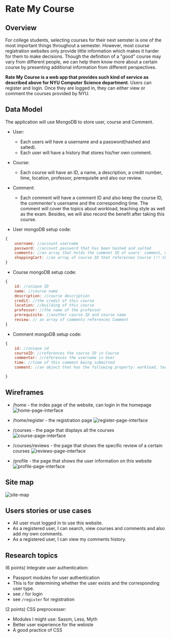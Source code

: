# Rate My Course

## Overview 
For college students, selecting courses for their next semster is one of the most important things throughout a semester. However, most course registration websites only provide little information which makes it harder for them to make decisions. Though the definition of a "good" course may vary from different people, we can help them know more about a certain course by presenting additional information from different perspectives.

**Rate My Course is a web app that provides such kind of service as described above for NYU Computer Science department**. Users can register and login. Once they are logged in, they can either view or comment the courses provided by NYU.

## Data Model
The application will use MongoDB to store user, course and Comment.

* User:
    * Each users will have a username and a password(hashed and salted).
    * Each user will have a history that stores his/her own comment.
* Course:
    * Each course will have an ID, a name, a description, a credit number, time, location, professor, prerequisite and also our review.
* Comment:
    * Each comment will have a comment ID and also keep the course ID, the commenter's username and the corresponding time. The comment will cover the topics about workload, teaching style as well as the exam. Besides, we will also record the benefit after taking this course. 

* User mongoDB setup code:
```javascript 
{
    username: //account username
    password: //account password that has been hashed and salted
    comments: //an array that holds the commnet ID of users' comment, which references the Comment
    shoppingCart: //an array of course ID that referecnes Course (!! Currently not used in this project)
}
```

* Course mongoDB setup code:
```javascript
{
    id: //unique ID
    name: //course name
    description: //course description
    credit: //the credit of this course
    location: //building of this course
    professor: //the name of the professor
    prerequisite: //another course ID and course name
    review: // an array of comments references Comment
}
```

* Comment mongoDB setup code:
```javascript
{
    id: //unique id
    courseID: //references the course ID in Course
    commenter: //references the username in User
    time: //time of this comment being submitted
    comment: //an object that has the following property: workload, teaching style, exam, benefit.

}
```
  
## Wireframes
* /home - the index page of the website, can login in the homepage
![home-page-interface](https://github.com/nyu-csci-ua-0480-001-003-fall-2018/Zerichen-final-project/blob/master/documentation/home.png)

* /home/register - the registration page
![register-page-interface](https://github.com/nyu-csci-ua-0480-001-003-fall-2018/Zerichen-final-project/blob/master/documentation/home-register.png)
  
* /courses - the page that displays all the courses
![course-page-interface](https://github.com/nyu-csci-ua-0480-001-003-fall-2018/Zerichen-final-project/blob/master/documentation/courses.png)
  
* /courses/reviews - the page that shows the specific review of a certain courses
![reviews-page-interface](https://github.com/nyu-csci-ua-0480-001-003-fall-2018/Zerichen-final-project/blob/master/documentation/courses-reviews.png)

* /profile - the page that shows the user information on this website
![profile-page-interface](https://github.com/nyu-csci-ua-0480-001-003-fall-2018/Zerichen-final-project/blob/master/documentation/profile.png)

## Site map
![site-map](https://github.com/nyu-csci-ua-0480-001-003-fall-2018/Zerichen-final-project/blob/master/documentation/site-map.png)

## Users stories or use cases
* All user must logged in to use this website.
* As a registered user, I can search, view courses and comments and also add my own comments.
* As a registered user, I can view my comments history.

## Research topics
(6 points) Integrate user authentication:
  * Passport modules for user authentication
  * This is for determining whether the user exists and the corresponding user type.
  * see `/` for login
  * see `/register` for registration

(2 points) CSS preprocesser:
  * Modules I might use: Sassm, Less, Myth
  * Better user experience for the webiste
  * A good practice of CSS

